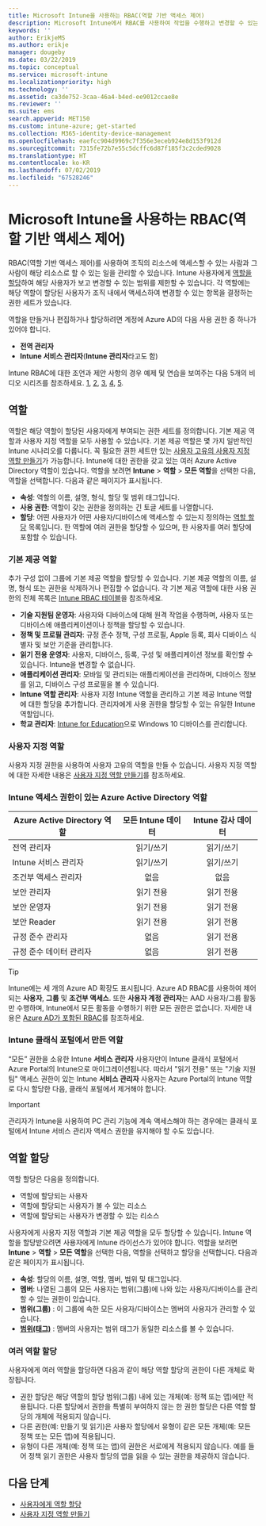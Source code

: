 ```yaml
---
title: Microsoft Intune을 사용하는 RBAC(역할 기반 액세스 제어)
description: Microsoft Intune에서 RBAC를 사용하여 작업을 수행하고 변경할 수 있는 사용자를 제어하는 방법을 알아봅니다.
keywords: ''
author: ErikjeMS
ms.author: erikje
manager: dougeby
ms.date: 03/22/2019
ms.topic: conceptual
ms.service: microsoft-intune
ms.localizationpriority: high
ms.technology: ''
ms.assetid: ca3de752-3caa-46a4-b4ed-ee9012ccae8e
ms.reviewer: ''
ms.suite: ems
search.appverid: MET150
ms.custom: intune-azure; get-started
ms.collection: M365-identity-device-management
ms.openlocfilehash: eaefcc904d9969c7f356e3eceb924e8d153f912d
ms.sourcegitcommit: 7315fe72b7e55c5dcffc6d87f185f3c2cded9028
ms.translationtype: HT
ms.contentlocale: ko-KR
ms.lasthandoff: 07/02/2019
ms.locfileid: "67528246"
---
```

# <a name="role-based-access-control-rbac-with-microsoft-intune"></a>Microsoft Intune을 사용하는 RBAC(역할 기반 액세스 제어)

RBAC(역할 기반 액세스 제어)를 사용하여 조직의 리소스에 액세스할 수 있는 사람과 그 사람이 해당 리소스로 할 수 있는 일을 관리할 수 있습니다.  Intune 사용자에게 [역할을 할당](assign-role.md)하여 해당 사용자가 보고 변경할 수 있는 범위를 제한할 수 있습니다. 각 역할에는 해당 역할이 할당된 사용자가 조직 내에서 액세스하여 변경할 수 있는 항목을 결정하는 권한 세트가 있습니다.

역할을 만들거나 편집하거나 할당하려면 계정에 Azure AD의 다음 사용 권한 중 하나가 있어야 합니다.
- **전역 관리자**
- **Intune 서비스 관리자**(**Intune 관리자**라고도 함)

Intune RBAC에 대한 조언과 제안 사항의 경우 예제 및 연습을 보여주는 다음 5개의 비디오 시리즈를 참조하세요. [1](https://www.youtube.com/watch?v=5deXLMLcnKY), [2](https://www.youtube.com/watch?v=38dnMBLuxbQ), [3](https://www.youtube.com/watch?v=6vqg9cAkMbY), [4](https://www.youtube.com/watch?v=5yOLajFFMHE), [5](https://www.youtube.com/watch?v=P5DDvsSF4Wk).

## <a name="roles"></a>역할
역할은 해당 역할이 할당된 사용자에게 부여되는 권한 세트를 정의합니다.
기본 제공 역할과 사용자 지정 역할을 모두 사용할 수 있습니다. 기본 제공 역할은 몇 가지 일반적인 Intune 시나리오를 다룹니다. 꼭 필요한 권한 세트만 있는 [사용자 고유의 사용자 지정 역할 만들기](create-custom-role.md)가 가능합니다. Intune에 대한 권한을 갖고 있는 여러 Azure Active Directory 역할이 있습니다.
역할을 보려면 **Intune** > **역할** > **모든 역할**을 선택한 다음, 역할을 선택합니다. 다음과 같은 페이지가 표시됩니다.

- **속성**: 역할의 이름, 설명, 형식, 할당 및 범위 태그입니다. 
- **사용 권한**: 역할이 갖는 권한을 정의하는 긴 토글 세트를 나열합니다.
- **할당**: 어떤 사용자가 어떤 사용자/디바이스에 액세스할 수 있는지 정의하는 [역할 할당]( assign-role.md) 목록입니다. 한 역할에 여러 권한을 할당할 수 있으며, 한 사용자를 여러 할당에 포함할 수 있습니다.

### <a name="built-in-roles"></a>기본 제공 역할
추가 구성 없이 그룹에 기본 제공 역할을 할당할 수 있습니다. 기본 제공 역할의 이름, 설명, 형식 또는 권한을 삭제하거나 편집할 수 없습니다. 각 기본 제공 역할에 대한 사용 권한의 전체 목록은 [Intune RBAC 테이블](https://gallery.technet.microsoft.com/Intune-RBAC-table-2e3c9a1a)을 참조하세요.

- **기술 지원팀 운영자**: 사용자와 디바이스에 대해 원격 작업을 수행하며, 사용자 또는 디바이스에 애플리케이션이나 정책을 할당할 수 있습니다.
- **정책 및 프로필 관리자**: 규정 준수 정책, 구성 프로필, Apple 등록, 회사 디바이스 식별자 및 보안 기준을 관리합니다.
- **읽기 전용 운영자**: 사용자, 디바이스, 등록, 구성 및 애플리케이션 정보를 확인할 수 있습니다. Intune을 변경할 수 없습니다.
- **애플리케이션 관리자**: 모바일 및 관리되는 애플리케이션을 관리하며, 디바이스 정보를 읽고, 디바이스 구성 프로필을 볼 수 있습니다.
- **Intune 역할 관리자**: 사용자 지정 Intune 역할을 관리하고 기본 제공 Intune 역할에 대한 할당을 추가합니다. 관리자에게 사용 권한을 할당할 수 있는 유일한 Intune 역할입니다.
- **학교 관리자**: [Intune for Education](introduction-intune-education.md)으로 Windows 10 디바이스를 관리합니다.

### <a name="custom-roles"></a>사용자 지정 역할
사용자 지정 권한을 사용하여 사용자 고유의 역할을 만들 수 있습니다. 사용자 지정 역할에 대한 자세한 내용은 [사용자 지정 역할 만들기](create-custom-role.md)를 참조하세요.

### <a name="azure-active-directory-roles-with-intune-access"></a>Intune 액세스 권한이 있는 Azure Active Directory 역할
| Azure Active Directory 역할 | 모든 Intune 데이터 | Intune 감사 데이터 |
| --- | :---: | :---: |
| 전역 관리자 | 읽기/쓰기 | 읽기/쓰기 |
| Intune 서비스 관리자 | 읽기/쓰기 | 읽기/쓰기 |
| 조건부 액세스 관리자 | 없음 | 없음 |
| 보안 관리자 | 읽기 전용 | 읽기 전용 |
| 보안 운영자 | 읽기 전용 | 읽기 전용 |
| 보안 Reader | 읽기 전용 | 읽기 전용 |
| 규정 준수 관리자 | 없음 | 읽기 전용 |
| 규정 준수 데이터 관리자 | 없음 | 읽기 전용 |

> [!TIP]
> Intune에는 세 개의 Azure AD 확장도 표시됩니다. Azure AD RBAC를 사용하여 제어되는 **사용자**, **그룹** 및 **조건부 액세스**. 또한 **사용자 계정 관리자**는 AAD 사용자/그룹 활동만 수행하며, Intune에서 모든 활동을 수행하기 위한 모든 권한은 없습니다. 자세한 내용은 [Azure AD가 포함된 RBAC](https://docs.microsoft.com/azure/active-directory/active-directory-assign-admin-roles)를 참조하세요.
### <a name="roles-created-in-the-intune-classic-portal"></a>Intune 클래식 포털에서 만든 역할
“모든” 권한을 소유한 Intune **서비스 관리자** 사용자만이 Intune 클래식 포털에서 Azure Portal의 Intune으로 마이그레이션됩니다. 따라서 "읽기 전용" 또는 "기술 지원팀" 액세스 권한이 있는 Intune **서비스 관리자** 사용자는 Azure Portal의 Intune 역할로 다시 할당한 다음, 클래식 포털에서 제거해야 합니다.
> [!IMPORTANT]
> 관리자가 Intune을 사용하여 PC 관리 기능에 계속 액세스해야 하는 경우에는 클래식 포털에서 Intune 서비스 관리자 액세스 권한을 유지해야 할 수도 있습니다.

## <a name="role-assignments"></a>역할 할당
역할 할당은 다음을 정의합니다.

- 역할에 할당되는 사용자
- 역할에 할당되는 사용자가 볼 수 있는 리소스
- 역할에 할당되는 사용자가 변경할 수 있는 리소스

사용자에게 사용자 지정 역할과 기본 제공 역할을 모두 할당할 수 있습니다. Intune 역할을 할당받으려면 사용자에게 Intune 라이선스가 있어야 합니다.
역할을 보려면 **Intune** > **역할** > **모든 역할**을 선택한 다음, 역할을 선택하고 할당을 선택합니다. 다음과 같은 페이지가 표시됩니다.

- **속성**: 할당의 이름, 설명, 역할, 멤버, 범위 및 태그입니다.
- **멤버**: 나열된 그룹의 모든 사용자는 범위(그룹)에 나와 있는 사용자/디바이스를 관리할 수 있는 권한이 있습니다.
- **범위(그룹)** : 이 그룹에 속한 모든 사용자/디바이스는 멤버의 사용자가 관리할 수 있습니다.
- **[범위(태그)](scope-tags.md)** : 멤버의 사용자는 범위 태그가 동일한 리소스를 볼 수 있습니다.

### <a name="multiple-role-assignments"></a>여러 역할 할당
사용자에게 여러 역할을 할당하면 다음과 같이 해당 역할 할당의 권한이 다른 개체로 확장됩니다.

- 권한 할당은 해당 역할의 할당 범위(그룹) 내에 있는 개체(예: 정책 또는 앱)에만 적용됩니다. 다른 할당에서 권한을 특별히 부여하지 않는 한 권한 할당은 다른 역할 할당의 개체에 적용되지 않습니다.
- 다른 권한(예: 만들기 및 읽기)은 사용자 할당에서 유형이 같은 모든 개체(예: 모든 정책 또는 모든 앱)에 적용됩니다.
- 유형이 다른 개체(예: 정책 또는 앱)의 권한은 서로에게 적용되지 않습니다. 예를 들어 정책 읽기 권한은 사용자 할당의 앱을 읽을 수 있는 권한을 제공하지 않습니다.

## <a name="next-steps"></a>다음 단계
- [사용자에게 역할 할당](assign-role.md)
- [사용자 지정 역할 만들기](create-custom-role.md)

